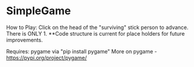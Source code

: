 # SimpleGame
How to Play: Click on the head of the "surviving" stick person to advance. There is ONLY 1. 
 **Code structure is current for place holders for future improvements. 

Requires: pygame via "pip install pygame"
            More on pygame - https://pypi.org/project/pygame/
            
